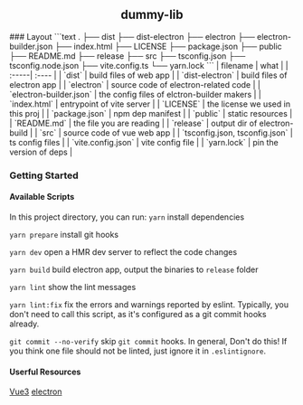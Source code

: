 <h2 align="center"> dummy-lib </h2>
### Layout
```text
.
├── dist
├── dist-electron
├── electron
├── electron-builder.json
├── index.html
├── LICENSE
├── package.json
├── public
├── README.md
├── release
├── src
├── tsconfig.json
├── tsconfig.node.json
├── vite.config.ts
└── yarn.lock
```
| filename | what |
| :-----| :---- |
| `dist` | build files of web app |
| `dist-electron` | build files of electron app |
| `electron` | source code of electron-related code |
| `electron-builder.json` | the config files of elctron-builder makers |
| `index.html` | entrypoint of vite server |
| `LICENSE` | the license we used in this proj | 
| `package.json` | npm dep manifest |
| `public` | static resources |
| `README.md` | the file you are reading |
| `release` | output dir of electron-build | 
| `src` | source code of vue web app |
| `tsconfig.json, tsconfig.json` | ts config files |
| `vite.config.json` | vite config file |
| `yarn.lock` | pin the version of deps |

### Getting Started

#### Available Scripts

In this project directory, you can run:
`yarn`
install dependencies

`yarn prepare`
install git hooks

`yarn dev`
open a HMR dev server to reflect the code changes

`yarn build`
build electron app, output the binaries to `release` folder

`yarn lint`
show the lint messages

`yarn lint:fix`
fix the errors and warnings reported by eslint. Typically, you don't need to call this script, as it's configured as a git commit hooks already.

`git commit --no-verify`
skip `git commit` hooks. In general, Don't do this! If you think one file should not be linted, just ignore it in `.eslintignore`.

#### Userful Resources

[Vue3](https://vuejs.org/guide/introduction.html)
[electron](https://www.electronjs.org/docs/latest)
